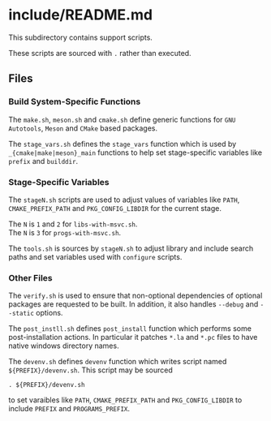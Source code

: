 # include/README.md

This subdirectory contains support scripts.

These scripts are sourced with `.` rather than executed.

## Files

### Build System-Specific Functions

The `make.sh`, `meson.sh` and `cmake.sh` define generic functions for
`GNU Autotools`, `Meson` and `CMake` based packages.

The `stage_vars.sh` defines the `stage_vars` function which is used by
`_{cmake|make|meson}_main` functions to help set stage-specific variables
like `prefix` and `builddir`.

### Stage-Specific Variables

The `stageN.sh` scripts are used to adjust values of variables like
`PATH`, `CMAKE_PREFIX_PATH` and `PKG_CONFIG_LIBDIR` for the current stage.

The `N` is `1` and `2` for `libs-with-msvc.sh`.  
The `N` is `3` for `progs-with-msvc.sh`.

The `tools.sh` is sources by `stageN.sh` to adjust library and include
search paths and set variables used with `configure` scripts.

### Other Files

The `verify.sh` is used to ensure that non-optional dependencies of optional
packages are requested to be built. In addition, it also handles `--debug` and
`--static` options.

The `post_instll.sh` defines `post_install` function which performs some
post-installation actions. In particular it patches `*.la` and `*.pc` files
to have native windows directory names.

The `devenv.sh` defines `devenv` function which writes script named
`${PREFIX}/devenv.sh`. This script may be sourced

```shell
. ${PREFIX}/devenv.sh
```

to set varaibles like `PATH`, `CMAKE_PREFIX_PATH` and `PKG_CONFIG_LIBDIR`
to include `PREFIX` and `PROGRAMS_PREFIX`.
